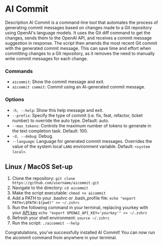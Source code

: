 # AI Commit
Description
AI Commit is a command-line tool that automates the process of generating commit messages based on changes made to a Git repository using OpenAI's language models. It uses the Git diff command to get the changes, sends them to the OpenAI API, and receives a commit message suggestion in response. The script then amends the most recent Git commit with the generated commit message. This can save time and effort when committing changes to a Git repository, as it removes the need to manually write commit messages for each change.

### Commands

- `aicommit`: Show the commit message and exit.
- `aicommit commit`: Commit using an AI-generated commit message.

### Options

- `-h, --help`: Show this help message and exit.
- `--prefix`: Specify the type of commit (i.e. fix, feat, refactor, ticket number) to override the auto type. Default: auto.
- `--max_tokens`: Controls the maximum number of tokens to generate in the text completion task. Default: 100.
- `-d, --debug`: Debug.
- `--language`: Language for generated commit messages. Overrides the value of the system local `LANG` environment variable. Default: `<system local>`.

## Linux / MacOS Set-up

1. Clone the repository: `git clone https://github.com/username/aicommit.git`
2. Navigate to the directory: `cd aicommit`
3. Make the script executable: `chmod +x aicommit`
4. Add a PATH to your .bashrc or .bash_profile file: `echo "export PATH=\$PATH:$(pwd)" >> ~/.zshrc`
5. Run the following command in your terminal, replacing yourkey with your [API key](https://platform.openai.com/account/api-keys) `echo "export OPENAI_API_KEY='yourkey'" >> ~/.zshrc`
6. Refresh your shell environment: `source ~/.zshrc`
7. Run the script: `./aicommit --help`
 
Congratulations, you've successfully installed AI Commit! You can now run the aicommit command from anywhere in your terminal.
